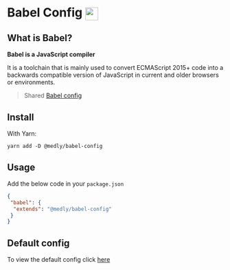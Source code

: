 # Babel Config <img style="vertical-align: middle" height="30" src="https://raw.githubusercontent.com/babel/logo/master/babel.png">

## What is Babel?

**Babel is a JavaScript compiler**

It is a toolchain that is mainly used to convert ECMAScript 2015+ code into a backwards compatible version of JavaScript in current and older browsers or environments.

> Shared [Babel config](https://babeljs.io/docs/en/configuration)

## Install

With Yarn:
```shell
yarn add -D @medly/babel-config
```

## Usage

Add the below code in your `package.json`

```json
{
 "babel": {
  "extends": "@medly/babel-config"
 }
}
```

## Default config

To view the default config click [here](index.js)
